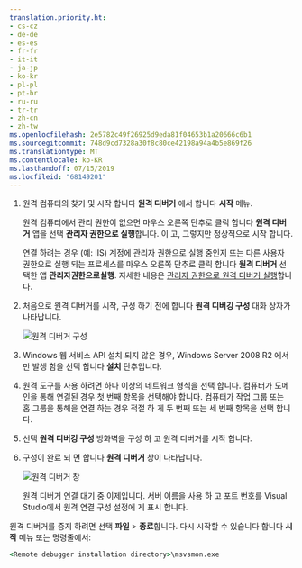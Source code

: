 ```yaml
---
translation.priority.ht:
- cs-cz
- de-de
- es-es
- fr-fr
- it-it
- ja-jp
- ko-kr
- pl-pl
- pt-br
- ru-ru
- tr-tr
- zh-cn
- zh-tw
ms.openlocfilehash: 2e5782c49f26925d9eda81f04653b1a20666c6b1
ms.sourcegitcommit: 748d9cd7328a30f8c80ce42198a94a4b5e869f26
ms.translationtype: MT
ms.contentlocale: ko-KR
ms.lasthandoff: 07/15/2019
ms.locfileid: "68149201"
---
```

1. 원격 컴퓨터의 찾기 및 시작 합니다 **원격 디버거** 에서 합니다 **시작** 메뉴. 
   
   원격 컴퓨터에서 관리 권한이 없으면 마우스 오른쪽 단추로 클릭 합니다 **원격 디버거** 앱을 선택 **관리자 권한으로 실행**합니다. 이 고, 그렇지만 정상적으로 시작 합니다.

   연결 하려는 경우 (예: IIS) 계정에 관리자 권한으로 실행 중인지 또는 다른 사용자 권한으로 실행 되는 프로세스를 마우스 오른쪽 단추로 클릭 합니다 **원격 디버거** 선택한 앱 **관리자권한으로실행**. 자세한 내용은 [관리자 권한으로 원격 디버거 실행](../remote-debugging-errors-and-troubleshooting.md#run-the-remote-debugger-as-an-administrator)합니다.
   
1. 처음으로 원격 디버거를 시작, 구성 하기 전에 합니다 **원격 디버깅 구성** 대화 상자가 나타납니다.  
  
    ![원격 디버거 구성](../media/remotedebuggerconfwizardpage.png "원격 디버거 구성")  
  
1. Windows 웹 서비스 API 설치 되지 않은 경우, Windows Server 2008 R2 에서만 발생 함을 선택 합니다 **설치** 단추입니다.  
  
1. 원격 도구를 사용 하려면 하나 이상의 네트워크 형식을 선택 합니다. 컴퓨터가 도메인을 통해 연결된 경우 첫 번째 항목을 선택해야 합니다. 컴퓨터가 작업 그룹 또는 홈 그룹을 통해을 연결 하는 경우 적절 하 게 두 번째 또는 세 번째 항목을 선택 합니다.  
  
1. 선택 **원격 디버깅 구성** 방화벽을 구성 하 고 원격 디버거를 시작 합니다.  
  
1. 구성이 완료 되 면 합니다 **원격 디버거** 창이 나타납니다.
  
    ![원격 디버거 창](../media/remotedebuggerwindow.png "원격 디버거 창")
  
    원격 디버거 연결 대기 중 이제입니다. 서버 이름을 사용 하 고 포트 번호를 Visual Studio에서 원격 연결 구성 설정에 게 표시 합니다.  
  
원격 디버거를 중지 하려면 선택 **파일** > **종료**합니다. 다시 시작할 수 있습니다 합니다 **시작** 메뉴 또는 명령줄에서:  
  
```cmd
<Remote debugger installation directory>\msvsmon.exe
```
